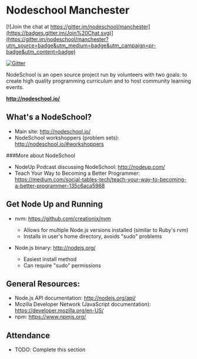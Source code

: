 Nodeschool Manchester 
======

[![Join the chat at https://gitter.im/nodeschool/manchester](https://badges.gitter.im/Join%20Chat.svg)](https://gitter.im/nodeschool/manchester?utm_source=badge&utm_medium=badge&utm_campaign=pr-badge&utm_content=badge)

[![Gitter](https://badges.gitter.im/Join%20Chat.svg)](https://gitter.im/nodeschool/manchester?utm_source=badge&utm_medium=badge&utm_campaign=pr-badge&utm_content=badge)


NodeSchool is an open source project run by volunteers with two goals: to create high quality programming curriculum and to host community learning events.

<strong>http://nodeschool.io/</strong>


What's a NodeSchool?
------
* Main site: http://nodeschool.io/
* NodeSchool workshoppers (problem sets): http://nodeschool.io/#workshoppers


###More about NodeSchool
* NodeUp Podcast discussing NodeSchool: http://nodeup.com/
* Teach Your Way to Becoming a Better Programmer: https://medium.com/social-tables-tech/teach-your-way-to-becoming-a-better-programmer-135c6aca5968


Get Node Up and Running
------
* nvm: https://github.com/creationix/nvm
   * Allows for multiple Node.js versions installed (similar to Ruby's rvm)
   * Installs in user's home directory, avoids "sudo" problems

* Node.js binary: http://nodejs.org/
   * Easiest install method
   * Can require "sudo" permissions

General Resources:
------
* Node.js API documentation: http://nodejs.org/api/
* Mozilla Developer Network (JavaScript documentation): https://developer.mozilla.org/en-US/
* npm: https://www.npmjs.org/

Attendance
------
* TODO:  Complete this section

